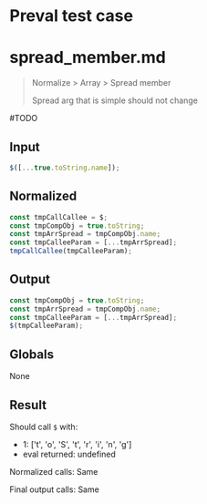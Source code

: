 # Preval test case

# spread_member.md

> Normalize > Array > Spread member
>
> Spread arg that is simple should not change

#TODO

## Input

`````js filename=intro
$([...true.toString.name]);
`````

## Normalized

`````js filename=intro
const tmpCallCallee = $;
const tmpCompObj = true.toString;
const tmpArrSpread = tmpCompObj.name;
const tmpCalleeParam = [...tmpArrSpread];
tmpCallCallee(tmpCalleeParam);
`````

## Output

`````js filename=intro
const tmpCompObj = true.toString;
const tmpArrSpread = tmpCompObj.name;
const tmpCalleeParam = [...tmpArrSpread];
$(tmpCalleeParam);
`````

## Globals

None

## Result

Should call `$` with:
 - 1: ['t', 'o', 'S', 't', 'r', 'i', 'n', 'g']
 - eval returned: undefined

Normalized calls: Same

Final output calls: Same
